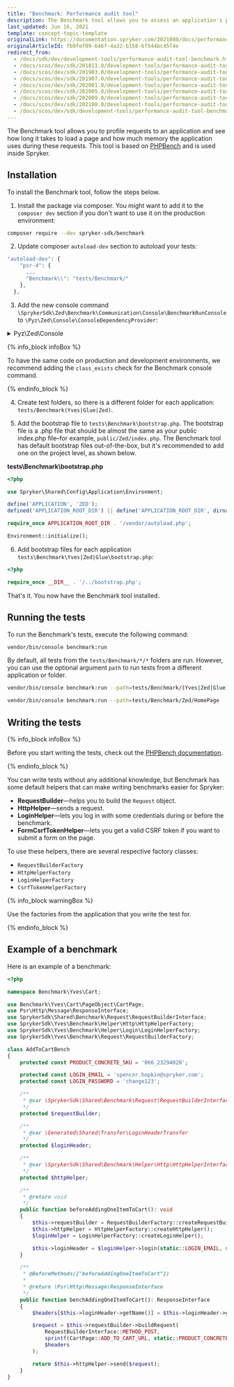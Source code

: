 ```yaml
---
title: "Benchmark: Performance audit tool"
description: The Benchmark tool allows you to assess an application's performance by how long it takes to load a page and how much memory the it consumes during requests.
last_updated: Jun 16, 2021
template: concept-topic-template
originalLink: https://documentation.spryker.com/2021080/docs/performance-audit-tool-benchmark
originalArticleId: fb9fef09-646f-4a32-b158-6f544bc45f4e
redirect_from:
  - /docs/sdk/dev/development-tools/performance-audit-tool-benchmark.html
  - /docs/scos/dev/sdk/201811.0/development-tools/performance-audit-tool-benchmark.html
  - /docs/scos/dev/sdk/201903.0/development-tools/performance-audit-tool-benchmark.html
  - /docs/scos/dev/sdk/201907.0/development-tools/performance-audit-tool-benchmark.html
  - /docs/scos/dev/sdk/202001.0/development-tools/performance-audit-tool-benchmark.html
  - /docs/scos/dev/sdk/202005.0/development-tools/performance-audit-tool-benchmark.html
  - /docs/scos/dev/sdk/202009.0/development-tools/performance-audit-tool-benchmark.html
  - /docs/scos/dev/sdk/202108.0/development-tools/performance-audit-tool-benchmark.html
  - /docs/scos/dev/sdk/development-tools/performance-audit-tool-benchmark.html
---
```


The Benchmark tool allows you to profile requests to an application and see how long it takes to load a page and how much memory the application uses during these requests. This tool is based on [PHPBench](https://github.com/phpbench/phpbench) and is used inside Spryker.

## Installation

To install the Benchmark tool, follow the steps below.

1. Install the package via composer. You might want to add it to the `composer dev` section if you don't want to use it on the production environment:

```bash
composer require --dev spryker-sdk/benchmark
```

2. Update composer `autoload-dev` section to autoload your tests:

```php
"autoload-dev": {
    "psr-4": {
      ...
      "Benchmark\\": "tests/Benchmark/"
    },
  },
```

3. Add the new console command `\SprykerSdk\Zed\Benchmark\Communication\Console\BenchmarkRunConsole` to `\Pyz\Zed\Console\ConsoleDependencyProvider`:

<details>
<summary>Pyz\Zed\Console</summary>

```php
<?php

namespace Pyz\Zed\Console;

...
use SprykerSdk\Zed\Benchmark\Communication\Console\BenchmarkRunConsole;

/**
 * @SuppressWarnings(PHPMD.ExcessiveMethodLength)
 * @method \Pyz\Zed\Console\ConsoleConfig getConfig()
 */
class ConsoleDependencyProvider extends SprykerConsoleDependencyProvider
{
    /**
     * @param \Spryker\Zed\Kernel\Container $container
     *
     * @return \Symfony\Component\Console\Command\Command[]
     */
    protected function getConsoleCommands(Container $container): array
    {
        $commands = [
            ...
        ];

        if ($this->getConfig()->isDevelopmentConsoleCommandsEnabled()) {
            if (class_exists(BenchmarkRunConsole::class)) {
                $commands[] = new BenchmarkRunConsole();
            }
        }

        return $commands;
    }
}
```

</details>

{% info_block infoBox %}

To have the same code on production and development environments, we recommend adding the `class_exists` check for the Benchmark console command.

{% endinfo_block %}

4. Create test folders, so there is a different folder for each application: `tests/Benchmark(Yves|Glue|Zed)`.

5. Add the bootstrap file to `tests\Benchmark\bootstrap.php`. The bootstrap file is a .php file that should be almost the same as your public index.php file–for example, `public/Zed/index.php`. The Benchmark tool has default bootstrap files out-of-the-box, but it's recommended to add one on the project level, as shown below.

**tests\Benchmark\bootstrap.php**

```php
<?php

use Spryker\Shared\Config\Application\Environment;

define('APPLICATION', 'ZED');
defined('APPLICATION_ROOT_DIR') || define('APPLICATION_ROOT_DIR', dirname(__DIR__, 2));

require_once APPLICATION_ROOT_DIR . '/vendor/autoload.php';

Environment::initialize();
```

6. Add bootstrap files for each application `tests\Benchmark\Yves|Zed|Glue\bootstrap.php`:

```php
<?php

require_once __DIR__ . '/../bootstrap.php';
```

That's it. You now have the Benchmark tool installed.

## Running the tests

To run the Benchmark's tests, execute the following command:

```bash
vendor/bin/console benchmark:run
```

By default, all tests from the `tests/Benchmark/*/*` folders are run. However, you can use the optional argument `path` to run tests from a different application or folder.

```bash
vendor/bin/console benchmark:run --path=tests/Benchmark/(Yves|Zed|Glue)
```

```bash
vendor/bin/console benchmark:run --path=tests/Benchmark/Zed/HomePage
```

## Writing the tests

{% info_block infoBox %}

Before you start writing the tests, check out the [PHPBench documentation](https://phpbench.readthedocs.io/en/latest/guides/writing-benchmarks.html?highlight=writing%20benchmarks).

{% endinfo_block %}

You can write tests without any additional knowledge, but Benchmark has some default helpers that can make writing benchmarks easier for Spryker:

* **RequestBuilder**—helps you to build the `Request` object.
* **HttpHelper**—sends a request.
* **LoginHelper**—lets you log in with some credentials during or before the benchmark.
* **FormCsrfTokenHelper**—lets you get a valid CSRF token if you want to submit a form on the page.

To use these helpers, there are several respective factory classes:

* `RequestBuilderFactory`
* `HttpHelperFactory`
* `LoginHelperFactory`
* `CsrfTokenHelperFactory`

{% info_block warningBox %}

Use the factories from the application that you write the test for.

{% endinfo_block %}

## Example of a benchmark

Here is an example of a benchmark:

```php
<?php

namespace Benchmark\Yves\Cart;

use Benchmark\Yves\Cart\PageObject\CartPage;
use Psr\Http\Message\ResponseInterface;
use SprykerSdk\Shared\Benchmark\Request\RequestBuilderInterface;
use SprykerSdk\Yves\Benchmark\Helper\Http\HttpHelperFactory;
use SprykerSdk\Yves\Benchmark\Helper\Login\LoginHelperFactory;
use SprykerSdk\Yves\Benchmark\Request\RequestBuilderFactory;

class AddToCartBench
{
    protected const PRODUCT_CONCRETE_SKU = '066_23294028';

    protected const LOGIN_EMAIL = 'spencor.hopkin@spryker.com';
    protected const LOGIN_PASSWORD = 'change123';

    /**
     * @var \SprykerSdk\Shared\Benchmark\Request\RequestBuilderInterface
     */
    protected $requestBuilder;

    /**
     * @var \Generated\Shared\Transfer\LoginHeaderTransfer
     */
    protected $loginHeader;

    /**
     * @var \SprykerSdk\Shared\Benchmark\Helper\Http\HttpHelperInterface
     */
    protected $httpHelper;

    /**
     * @return void
     */
    public function beforeAddingOneItemToCart(): void
    {
        $this->requestBuilder = RequestBuilderFactory::createRequestBuilder();
        $this->httpHelper = HttpHelperFactory::createHttpHelper();
        $loginHelper = LoginHelperFactory::createLoginHelper();

        $this->loginHeader = $loginHelper->login(static::LOGIN_EMAIL, static::LOGIN_PASSWORD);
    }

    /**
     * @BeforeMethods({"beforeAddingOneItemToCart"})
     *
     * @return \Psr\Http\Message\ResponseInterface
     */
    public function benchAddingOneItemToCart(): ResponseInterface
    {
        $headers[$this->loginHeader->getName()] = $this->loginHeader->getValue();

        $request = $this->requestBuilder->buildRequest(
            RequestBuilderInterface::METHOD_POST,
            sprintf(CartPage::ADD_TO_CART_URL, static::PRODUCT_CONCRETE_SKU),
            $headers
        );

        return $this->httpHelper->send($request);
    }
}
```
